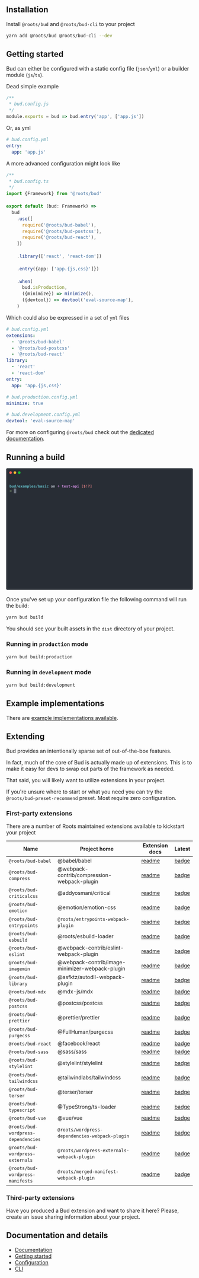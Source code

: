 ## Installation

Install `@roots/bud` and `@roots/bud-cli` to your project

```sh
yarn add @roots/bud @roots/bud-cli --dev
```

## Getting started

Bud can either be configured with a static config file (`json`/`yml`) or a builder module (`js`/`ts`).

Dead simple example

```js
/**
 * bud.config.js
 */
module.exports = bud => bud.entry('app', ['app.js'])
```

Or, as yml

```yml
# bud.config.yml
entry:
  app: 'app.js'
```

A more advanced configuration might look like

```ts
/**
 * bud.config.ts
 */
import {Framework} from '@roots/bud'

export default (bud: Framework) =>
  bud
    .use([
      require('@roots/bud-babel'),
      require('@roots/bud-postcss'),
      require('@roots/bud-react'),
    ])

    .library(['react', 'react-dom'])

    .entry({app: ['app.{js,css}']})

    .when(
      bud.isProduction,
      ({minimize}) => minimize(),
      ({devtool}) => devtool('eval-source-map'),
    )
```

Which could also be expressed in a set of `yml` files

```yml
# bud.config.yml
extensions:
  - '@roots/bud-babel'
  - '@roots/bud-postcss'
  - '@roots/bud-react'
library:
  - 'react'
  - 'react-dom'
entry:
  app: 'app.{js,css}'
```

```yml
# bud.production.config.yml
minimize: true
```

```yml
# bud.development.config.yml
devtool: 'eval-source-map'
```

For more on configuring `@roots/bud` check out the [dedicated documentation](docs:config/README).

## Running a build

![Terminal usage](/dev/assets/cli.svg)

Once you've set up your configuration file the following command will run the build:

```sh
yarn bud build
```

You should see your built assets in the `dist` directory of your project.

### Running in `production` mode

```sh
yarn bud build:production
```

### Running in `development` mode

```sh
yarn bud build:development
```

## Example implementations

There are [example implementations available](url:examples).

## Extending

Bud provides an intentionally sparse set of out-of-the-box features.

In fact, much of the core of Bud is actually made up of extensions. This is to make it easy for devs to swap out parts of the framework as needed.

That said, you will likely want to utilize extensions in your project.

If you're unsure where to start or what you need you can try the `@roots/bud-preset-recommend` preset. Most require zero configuration.

### First-party extensions

There are a number of Roots maintained extensions available to kickstart your project

| Name                                | Project home                                    | Extension docs                              | Latest                                         |
| ----------------------------------- | ----------------------------------------------- | ------------------------------------------- | ---------------------------------------------- |
| `@roots/bud-babel`                  | @babel/babel                                    | [readme](@roots/bud-babel)                  | [badge](npm:@roots/bud-babel)                  |
| `@roots/bud-compress`               | @webpack-contrib/compression-webpack-plugin     | [readme](@roots/bud-compress)               | [badge](npm:@roots/bud-compress)               |
| `@roots/bud-criticalcss`            | @addyosmani/critical                            | [readme](@roots/bud-criticalcss)            | [badge](npm:@roots/bud-criticalcss)            |
| `@roots/bud-emotion`                | @emotion/emotion-css                            | [readme](@roots/bud-emotion)                | [badge](npm:@roots/bud-emotion)                |
| `@roots/bud-entrypoints`            | `@roots/entrypoints-webpack-plugin`             | [readme](@roots/bud-entrypoints)            | [badge](npm:@roots/bud-entrypoints)            |
| `@roots/bud-esbuild`                | @roots/esbuild-loader                           | [readme](@roots/bud-esbuild)                | [badge](npm:@roots/bud-esbuild)                |
| `@roots/bud-eslint`                 | @webpack-contrib/eslint-webpack-plugin          | [readme](@roots/bud-eslint)                 | [badge](npm:@roots/bud-eslint)                 |
| `@roots/bud-imagemin`               | @webpack-contrib/image-minimizer-webpack-plugin | [readme](@roots/bud-imagemin)               | [badge](npm:@roots/bud-imagemin)               |
| `@roots/bud-library`                | @asfktz/autodll-webpack-plugin                  | [readme](@roots/bud-library)                | [badge](npm:@roots/bud-library)                |
| `@roots/bud-mdx`                    | @mdx-js/mdx                                     | [readme](@roots/bud-mdx)                    | [badge](npm:@roots/bud-mdx)                    |
| `@roots/bud-postcss`                | @postcss/postcss                                | [readme](@roots/bud-postcss)                | [badge](npm:@roots/bud-postcss)                |
| `@roots/bud-prettier`               | @prettier/prettier                              | [readme](@roots/bud-prettier)               | [badge](npm:@roots/bud-prettier)               |
| `@roots/bud-purgecss`               | @FullHuman/purgecss                             | [readme](@roots/bud-purgecss)               | [badge](npm:@roots/bud-purgecss)               |
| `@roots/bud-react`                  | @facebook/react                                 | [readme](@roots/bud-react)                  | [badge](npm:@roots/bud-react)                  |
| `@roots/bud-sass`                   | @sass/sass                                      | [readme](@roots/bud-sass)                   | [badge](npm:@roots/bud-sass)                   |
| `@roots/bud-stylelint`              | @stylelint/stylelint                            | [readme](@roots/bud-stylelint)              | [badge](npm:@roots/bud-stylelint)              |
| `@roots/bud-tailwindcss`            | @tailwindlabs/tailwindcss                       | [readme](@roots/bud-tailwindcss)            | [badge](npm:@roots/bud-tailwindcss)            |
| `@roots/bud-terser`                 | @terser/terser                                  | [readme](@roots/bud-terser)                 | [badge](npm:@roots/bud-terser)                 |
| `@roots/bud-typescript`             | @TypeStrong/ts-loader                           | [readme](@roots/bud-typescript)             | [badge](npm:@roots/bud-typescript)             |
| `@roots/bud-vue`                    | @vue/vue                                        | [readme](@roots/bud-vue)                    | [badge](npm:@roots/bud-vue)                    |
| `@roots/bud-wordpress-dependencies` | `@roots/wordpress-dependencies-webpack-plugin`  | [readme](@roots/bud-wordpress-dependencies) | [badge](npm:@roots/bud-wordpress-dependencies) |
| `@roots/bud-wordpress-externals`    | `@roots/wordpress-externals-webpack-plugin`     | [readme](@roots/bud-wordpress-externals)    | [badge](npm:@roots/bud-wordpress-externals)    |
| `@roots/bud-wordpress-manifests`    | `@roots/merged-manifest-webpack-plugin`         | [readme](@roots/bud-wordpress-manifests)    | [badge](npm:@roots/bud-wordpress-manifests)    |

### Third-party extensions

Have you produced a Bud extension and want to share it here? Please, create an issue sharing information about your project.

## Documentation and details

- [Documentation](docs:README)
- [Getting started](docs:getting-started)
- [Configuration](docs:config/README)
- [CLI](docs:cli)
